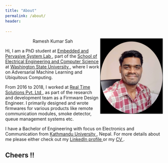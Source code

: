 ```yaml
---
title: "About"
permalink: /about/
header: 

---
```

<p> 
<img src="../assets/images/bio_pic_circle.jpg" width="200" height="241" alt="Profile Picture" align="right"/>

<p style="text-align:center">
<name> Ramesh Kumar Sah </name>
</p>

<p>
Hi, I am a PhD student at <a href="http://epsl.eecs.wsu.edu/"> Embedded and Pervasive System Lab </a>, part of the <a href="https://school.eecs.wsu.edu/"> School of 
Electrical Engineering and Computer Science </a> at <a href="https://wsu.edu/"> Washington State University </a>, 
where I work on Adversarial Machine Learning and Ubiquitous Computing.
</p>

<p>
From 2016 to 2018, I worked at <a href="https://rts.com.np/"> Real Time Solutions Pvt. Ltd </a>, as part of the research and
development team as a Firmware Design Engineer. I primarily designed and wrote firmwares for various products
like remote communication modules, smoke detector, queue management systems etc.
</p>

<p>
I have a Bachelor of Engineering with focus on Electronics and Communication from <a href="https://www.ku.edu.np/"> Kathmandu University </a>
, Nepal. For more details about me please either check out my <a href="https://www.linkedin.com/in/rameshkrsah/"> LinkedIn profile </a> or my <a href="../assets/files/cv_2019.pdf">
CV </a>.
</p>

</p>

## Cheers !!
